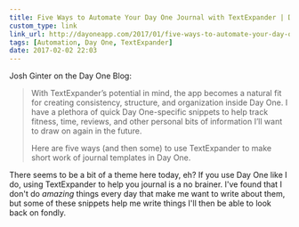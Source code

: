 ```yaml
---
title: Five Ways to Automate Your Day One Journal with TextExpander | Day One Blog
custom_type: link
link_url: http://dayoneapp.com/2017/01/five-ways-to-automate-your-day-one-journal-with-textexpander/
tags: [Automation, Day One, TextExpander]
date: 2017-02-02 22:03
---
```

Josh Ginter on the Day One Blog:

> With TextExpander’s potential in mind, the app becomes a natural fit for creating consistency, structure, and organization inside Day One. I have a plethora of quick Day One-specific snippets to help track fitness, time, reviews, and other personal bits of information I’ll want to draw on again in the future.
>
> Here are five ways (and then some) to use TextExpander to make short work of journal templates in Day One.

There seems to be a bit of a theme here today, eh? If you use Day One like I do, using TextExpander to help you journal is a no brainer. I've found that I don't do *amazing* things every day that make me want to write about them, but some of these snippets help me write things I'll then be able to look back on fondly.